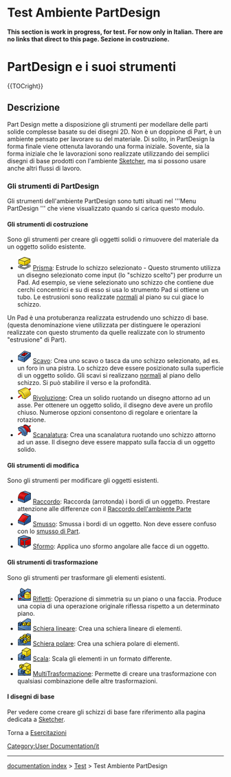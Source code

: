 # Test Ambiente PartDesign
**This section is work in progress, for test. For now only in Italian.
There are no links that direct to this page.
Sezione in costruzione.**

# PartDesign e i suoi strumenti 


{{TOCright}}

## Descrizione

Part Design mette a disposizione gli strumenti per modellare delle parti solide complesse basate su dei disegni 2D. Non è un doppione di Part, è un ambiente pensato per lavorare su del materiale.
Di solito, in PartDesign la forma finale viene ottenuta lavorando una forma iniziale. Sovente, sia la forma iniziale che le lavorazioni sono realizzate utilizzando dei semplici disegni di base prodotti con l\'ambiente [Sketcher](Sketcher_Workbench/it.md), ma si possono usare anche altri flussi di lavoro.

### Gli strumenti di PartDesign 

Gli strumenti dell\'ambiente PartDesign sono tutti situati nel \'\'\'Menu PartDesign \'\'\' che viene visualizzato quando si carica questo modulo.

#### Gli strumenti di costruzione 

Sono gli strumenti per creare gli oggetti solidi o rimuovere del materiale da un oggetto solido esistente.

-   <img alt="" src=images/PartDesign_Pad.svg  style="width:32px;"> [Prisma](PartDesign_Pad/it.md): Estrude lo schizzo selezionato - Questo strumento utilizza un disegno selezionato come input (lo \"schizzo scelto\") per produrre un Pad. Ad esempio, se viene selezionato uno schizzo che contiene due cerchi concentrici e su di esso si usa lo strumento Pad si ottiene un tubo. Le estrusioni sono realizzate [normali](http://en.wikipedia.org/wiki/Surface_normal) al piano su cui giace lo schizzo.

Un Pad è una protuberanza realizzata estrudendo uno schizzo di base. (questa denominazione viene utilizzata per distinguere le operazioni realizzate con questo strumento da quelle realizzate con lo strumento \"estrusione\" di Part).

-   <img alt="" src=images/PartDesign_Pocket.svg  style="width:32px;"> [Scavo](PartDesign_Pocket/it.md): Crea uno scavo o tasca da uno schizzo selezionato, ad es. un foro in una pistra. Lo schizzo deve essere posizionato sulla superficie di un oggetto solido. Gli scavi si realizzano [normali](http://en.wikipedia.org/wiki/Surface_normal) al piano dello schizzo. Si può stabilire il verso e la profondità.
-   <img alt="" src=images/PartDesign_Revolution.svg  style="width:32px;"> [Rivoluzione](PartDesign_Revolution/it.md): Crea un solido ruotando un disegno attorno ad un asse. Per ottenere un oggetto solido, il disegno deve avere un profilo chiuso. Numerose opzioni consentono di regolare e orientare la rotazione.
-   <img alt="" src=images/PartDesign_Groove.svg  style="width:32px;"> [Scanalatura](PartDesign_Groove/it.md): Crea una scanalatura ruotando uno schizzo attorno ad un asse. Il disegno deve essere mappato sulla faccia di un oggetto solido.

#### Gli strumenti di modifica 

Sono gli strumenti per modificare gli oggetti esistenti.

-   <img alt="" src=images/PartDesign_Fillet.svg  style="width:32px;"> [Raccordo](PartDesign_Fillet/it.md): Raccorda (arrotonda) i bordi di un oggetto. Prestare attenzione alle differenze con il [Raccordo dell\'ambiente Parte](Part_Fillet/it.md)
-   <img alt="" src=images/PartDesign_Chamfer.svg  style="width:32px;"> [Smusso](PartDesign_Chamfer/it.md): Smussa i bordi di un oggetto. Non deve essere confuso con lo [smusso di Part](Part_Chamfer/it.md).
-   <img alt="" src=images/PartDesign_Draft.svg  style="width:32px;"> [Sformo](PartDesign_Draft/it.md): Applica uno sformo angolare alle facce di un oggetto.

#### Gli strumenti di trasformazione 

Sono gli strumenti per trasformare gli elementi esistenti.

-   <img alt="" src=images/PartDesign_Mirrored.svg  style="width:32px;"> [Rifletti](PartDesign_Mirrored/it.md): Operazione di simmetria su un piano o una faccia. Produce una copia di una operazione originale riflessa rispetto a un determinato piano.
-   <img alt="" src=images/PartDesign_LinearPattern.svg  style="width:32px;"> [Schiera lineare](PartDesign_LinearPattern/it.md): Crea una schiera lineare di elementi.
-   <img alt="" src=images/PartDesign_PolarPattern.svg  style="width:32px;"> [Schiera polare](PartDesign_PolarPattern/it.md): Crea una schiera polare di elementi.
-   <img alt="" src=images/PartDesign_Scaled.png  style="width:32px;"> [Scala](PartDesign_Scaled/it.md): Scala gli elementi in un formato differente.
-   <img alt="" src=images/PartDesign_MultiTransform.svg  style="width:32px;"> [MultiTrasformazione](PartDesign_MultiTransform/it.md): Permette di creare una trasformazione con qualsiasi combinazione delle altre trasformazioni.

#### I disegni di base 

Per vedere come creare gli schizzi di base fare riferimento alla pagina dedicata a [Sketcher](Sketcher_Workbench/it.md).

Torna a [Esercitazioni](Esercitazioni.md) 

[Category:User Documentation/it](Category:User_Documentation/it.md)

---
[documentation index](../README.md) > [Test](Test_Workbench.md) > Test Ambiente PartDesign
